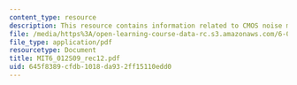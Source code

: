 ```yaml
---
content_type: resource
description: This resource contains information related to CMOS noise margin.
file: /media/https%3A/open-learning-course-data-rc.s3.amazonaws.com/6-012-microelectronic-devices-and-circuits-spring-2009/645f8389cfdb1018da932ff15110edd0_MIT6_012S09_rec12.pdf
file_type: application/pdf
resourcetype: Document
title: MIT6_012S09_rec12.pdf
uid: 645f8389-cfdb-1018-da93-2ff15110edd0
---
```

